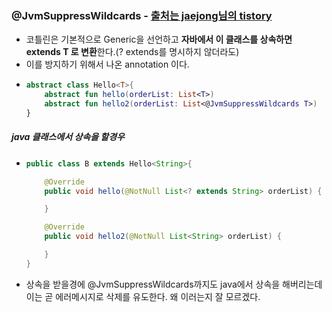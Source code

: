 ### @JvmSuppressWildcards - [출처는 jaejong님의 tistory](https://jaejong.tistory.com/148)
* 코틀린은 기본적으로 Generic을 선언하고 **자바에서 이 클래스를 상속하면 extends T 로 변환**한다.(? extends를 명시하지 않더라도)
* 이를 방지하기 위해서 나온 annotation 이다.
* ```kotlin
  abstract class Hello<T>{
      abstract fun hello(orderList: List<T>)
      abstract fun hello2(orderList: List<@JvmSuppressWildcards T>)
  }
##### java 클래스에서 상속을 할경우
* ```java
  public class B extends Hello<String>{

      @Override
      public void hello(@NotNull List<? extends String> orderList) {

      }

      @Override
      public void hello2(@NotNull List<String> orderList) {

      }
  }
* 상속을 받을경에 @JvmSuppressWildcards까지도 java에서 상속을 해버리는데 이는 곧 에러메시지로 삭제를 유도한다. 왜 이러는지 잘 모르겠다.
